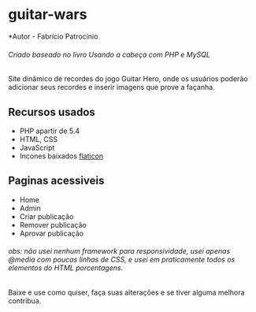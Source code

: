 # guitar-wars

*Autor - Fabrício Patrocínio

###### Criado baseado no livro Usando a cabeça com PHP e MySQL

Site dinâmico de recordes do jogo Guitar Hero, onde os usuários poderão adicionar seus recordes e inserir imagens que prove a façanha.

## Recursos usados
- PHP apartir de 5.4
- HTML, CSS
- JavaScript
- Incones baixados
[flaticon](https://www.flaticon.com/)

## Paginas acessiveis
- Home
- Admin
- Criar publicação
- Remover publicação
- Aprovar publicação

###### obs: não usei nenhum framework para responsividade, usei apenas *@media* com poucas linhas de CSS, e usei em praticamente todos os elementos do HTML porcentagens.

Baixe e use como quiser, faça suas alterações e se tiver alguma melhora contribua.
